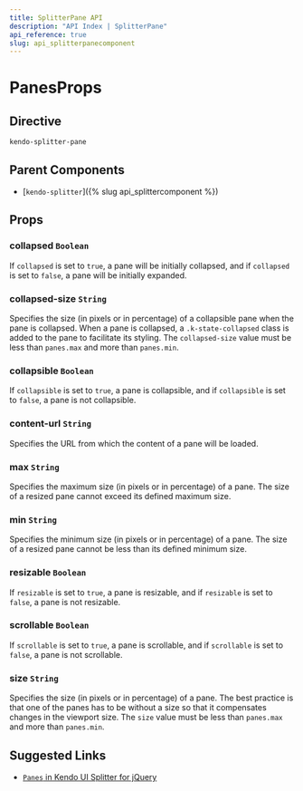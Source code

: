 ```yaml
---
title: SplitterPane API
description: "API Index | SplitterPane"
api_reference: true
slug: api_splitterpanecomponent
---
```


# PanesProps

## Directive

`kendo-splitter-pane`

## Parent Components

* [`kendo-splitter`]({% slug api_splittercomponent %})

## Props

### collapsed `Boolean`

If `collapsed` is set to `true`, a pane will be initially collapsed, and if `collapsed` is set to `false`, a pane will be initially expanded.

### collapsed-size `String`

Specifies the size (in pixels or in percentage) of a collapsible pane when the pane is collapsed. When a pane is collapsed, a `.k-state-collapsed` class is added to the pane to facilitate its styling. The `collapsed-size` value must be less than `panes.max` and more than `panes.min`.

### collapsible `Boolean`

If `collapsible` is set to `true`, a pane is collapsible, and if `collapsible` is set to `false`, a pane is not collapsible.

### content-url `String`

Specifies the URL from which the content of a pane will be loaded.

### max `String`

Specifies the maximum size (in pixels or in percentage) of a pane. The size of a resized pane cannot exceed its defined maximum size.

### min `String`

Specifies the minimum size (in pixels or in percentage) of a pane. The size of a resized pane cannot be less than its defined minimum size.

### resizable `Boolean`

If `resizable` is set to `true`, a pane is resizable, and if `resizable` is set to `false`, a pane is not resizable.

### scrollable `Boolean`

If `scrollable` is set to `true`, a pane is scrollable, and if `scrollable` is set to `false`, a pane is not scrollable.

### size `String`

Specifies the size (in pixels or in percentage) of a pane. The best practice is that one of the panes has to be without a size so that it compensates changes in the viewport size. The `size` value must be less than `panes.max` and more than `panes.min`.

## Suggested Links

* [`Panes` in Kendo UI Splitter for jQuery](https://docs.telerik.com/kendo-ui/api/javascript/ui/splitter/configuration/panes)
